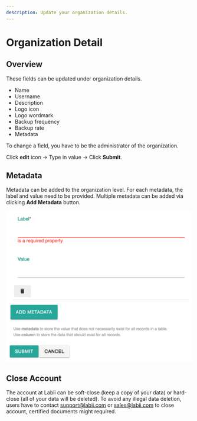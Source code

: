 ```yaml
---
description: Update your organization details.
---
```


# Organization Detail

## Overview

These fields can be updated under organization details.

* Name
* Username
* Description
* Logo icon
* Logo wordmark
* Backup frequency
* Backup rate
* Metadata

To change a field, you have to be the administrator of the organization. 

Click **edit** icon -&gt; Type in value -&gt; Click **Submit**.

## Metadata

Metadata can be added to the organization level. For each metadata, the label and value need to be provided. Multiple metadata can be added via clicking **Add Metadata** button. 

![Change Metadata](../.gitbook/assets/metadata.png)

## Close Account

The account at Labii can be soft-close \(keep a copy of your data\) or hard-close \(all of your data will be deleted\). To avoid any illegal data deletion, users have to contact support@labii.com or sales@labii.com to close account, certified documents might required.  


